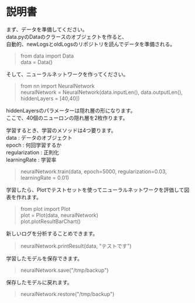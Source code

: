 # 説明書  
  
  
  
まず、データを準備してください。  
data.pyのDataのクラースのオブジェクトを作ると、  
自動的、newLogsとoldLogsのリポジトリを読んでデータを準備される。  

> from data import Data  
> data = Data()  
  
そして、ニューラルネットワークを作ってください。  
  
> from nn import NeuralNetwork  
> neuralNetwork = NeuralNetwork(data.inputLen(), data.outputLen(), hiddenLayers = [40,40])  
  
hiddenLayersのパラメーターは隠れ層の形になります。  
ここで、40個のニューロンの隠れ層を2枚作ります。  
  
学習するとき、学習のメソッドは4つ要ります。  
data : データのオブジェクト  
epoch : 何回学習するか  
regularization : 正則化  
learningRate : 学習率  
  
> neuralNetwork.train(data, epoch=5000, regularization=0.03, learningRate = 0.01)  
  
学習したら、Plotでテストセットを使ってニューラルネットワークを評価して図表を作れます。  
  
> from plot import Plot  
> plot = Plot(data, neuralNetwork)  
> plot.plotResultBarChart()  
  
新しいログを分析することめできます。  
  
> neuralNetwork.printResult(data, "テストです")  
  
学習したモデルを保存できます。  
  
> neuralNetwork.save("/tmp/backup")  
  
保存したモデルに戻れます。  
  
> neuralNetwork.restore("/tmp/backup")  